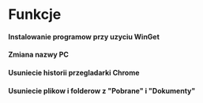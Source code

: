 # Funkcje
#### Instalowanie programow przy uzyciu WinGet
#### Zmiana nazwy PC
#### Usuniecie historii przegladarki Chrome
#### Usuniecie plikow i folderow z "Pobrane" i "Dokumenty"
